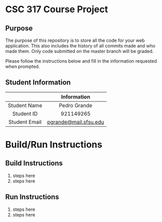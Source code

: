 # CSC 317 Course Project

## Purpose

The purpose of this repository is to store all the code for your web application. This also includes the history of all commits made and who made them. Only code submitted on the master branch will be graded.

Please follow the instructions below and fill in the information requested when prompted.

## Student Information

|               |      Information      |
|:-------------:|:---------------------:|
| Student Name  |     Pedro Grande      |
| Student ID    |       921149265       |
| Student Email | pgrande@mail.sfsu.edu |



# Build/Run Instructions

## Build Instructions
1. steps here
2. steps here

## Run Instructions
1. steps here
2. steps here 
